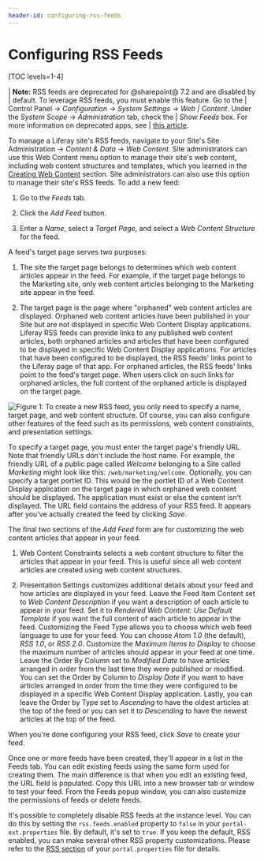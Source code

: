 ```yaml
---
header-id: configuring-rss-feeds
---
```


# Configuring RSS Feeds

[TOC levels=1-4]

| **Note:** RSS feeds are deprecated for @sharepoint@ 7.2 and are disabled by
| default. To leverage RSS feeds, you must enable this feature. Go to the
| Control Panel &rarr; *Configuration* &rarr; *System Settings* &rarr; *Web
| Content*. Under the *System Scope* &rarr; *Administration* tab, check the
| *Show Feeds* box. For more information on deprecated apps, see
| [this article](/docs/7-2/deploy/-/knowledge_base/d/deprecated-apps-in-7-2-what-to-do#web-experience).

To manage a Liferay site's RSS feeds, navigate to your Site's Site
Administration &rarr; *Content & Data* &rarr; *Web Content*. Site administrators
can use this Web Content menu option to manage their site's web content,
including web content structures and templates, which you learned in the 
[Creating Web Content](/docs/7-2/user/-/knowledge_base/u/creating-web-content) 
section. Site administrators can also use this option to manage their site's RSS
feeds. To add a new feed:

1.  Go to the *Feeds* tab.

2.  Click the *Add Feed* button.

3.  Enter a *Name*, select a *Target Page*, and select a *Web Content 
    Structure* for the feed.

A feed's target page serves two purposes:

1. The site the target page belongs to determines which web content articles
   appear in the feed. For example, if the target page belongs to the Marketing
   site, only web content articles belonging to the Marketing site appear in the
   feed.

2. The target page is the page where "orphaned" web content articles are
   displayed. Orphaned web content articles have been published in your Site but
   are not displayed in specific Web Content Display applications. Liferay RSS
   feeds can provide links to any published web content articles, both orphaned
   articles and articles that have been configured to be displayed in specific
   Web Content Display applications. For articles that have been configured to
   be displayed, the RSS feeds' links point to the Liferay page of that app. For
   orphaned articles, the RSS feeds' links point to the feed's target page. When
   users click on such links for orphaned articles, the full content of the
   orphaned article is displayed on the target page.

![Figure 1: To create a new RSS feed, you only need to specify a name, target page, and web content structure. Of course, you can also configure other features of the feed such as its permissions, web content constraints, and presentation settings.](../../../../images/web-content-new-feed.png)

To specify a target page, you must enter the target page's friendly URL. Note
that friendly URLs don't include the host name. For example, the friendly URL
of a public page called *Welcome* belonging to a Site called *Marketing* might
look like this: `/web/marketing/welcome`. Optionally, you can specify a target
portlet ID. This would be the portlet ID of a Web Content Display application on
the target page in which orphaned web content should be displayed. The
application must exist or else the content isn't displayed. The URL field
contains the address of your RSS feed. It appears after you've actually created
the feed by clicking *Save*.

The final two sections of the *Add Feed* form are for customizing the web
content articles that appear in your feed.

1. Web Content Constraints selects a web content structure to filter the
   articles that appear in your feed. This is useful since all web content
   articles are created using web content structures.

2. Presentation Settings customizes additional details about your feed and how
   articles are displayed in your feed. Leave the Feed Item Content set to *Web
   Content Description* if you want a description of each article to appear in
   your feed. Set it to *Rendered Web Content: Use Default Template* if you want
   the full content of each article to appear in the feed. Customizing the Feed
   Type allows you to choose which web feed language to use for your feed. You
   can choose *Atom 1.0* (the default), *RSS 1.0*, or *RSS 2.0*. Customize the
   *Maximum Items to Display* to choose the maximum number of articles should
   appear in your feed at one time. Leave the Order By Column set to *Modified
   Date* to have articles arranged in order from the last time they were
   published or modified. You can set the Order by Column to *Display Date* if
   you want to have articles arranged in order from the time they were
   configured to be displayed in a specific Web Content Display application.
   Lastly, you can leave the Order by Type set to *Ascending* to have the oldest
   articles at the top of the feed or you can set it to *Descending* to have the
   newest articles at the top of the feed.

When you're done configuring your RSS feed, click *Save* to create your feed.

Once one or more feeds have been created, they'll appear in a list in the Feeds
tab. You can edit existing feeds using the same form used for creating them. 
The main difference is that when you edit an existing feed, the URL field is 
populated. Copy this URL into a new browser tab or window to test your feed. 
From the Feeds popup window, you can also customize the permissions of feeds or 
delete feeds.

It's possible to completely disable RSS feeds at the instance level. You can do
this by setting the `rss.feeds.enabled` property to `false` in your
`portal-ext.properties` file. By default, it's set to `true`. If you keep the
default, RSS enabled, you can make several other RSS property customizations.
Please refer to the
[RSS section](https://docs.liferay.com/ce/portal/7.2-latest/propertiesdoc/portal.properties.html#RSS)
of your `portal.properties` file for details.
